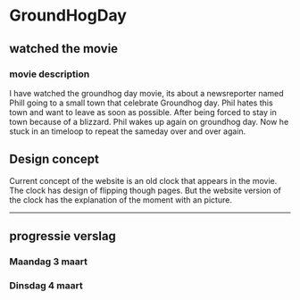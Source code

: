 # GroundHogDay

## watched the movie

### movie description

I have watched the groundhog day movie, its about a newsreporter named Phill going to a small town that celebrate Groundhog day.
Phil hates this town and want to leave as soon as possible. After being forced to stay in town because of a blizzard.
Phil wakes up again on groundhog day. Now he stuck in an timeloop to repeat the sameday over and over again.

## Design concept

Current concept of the website is an old clock that appears in the movie. The clock has design of flipping though pages. 
But the website version of the clock has the explanation of the moment with an picture.

---------------------------------------------------------------------------------------------------------------------------------------

## progressie verslag

### Maandag 3 maart



### Dinsdag 4 maart